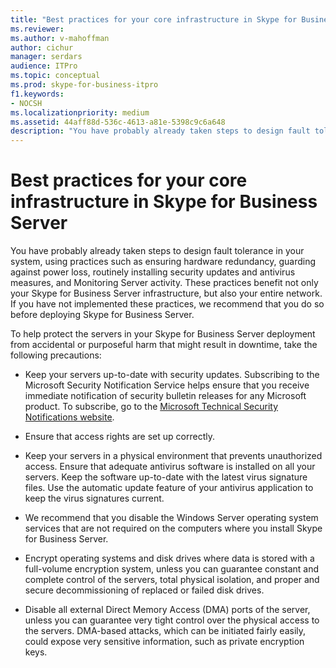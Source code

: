 ```yaml
---
title: "Best practices for your core infrastructure in Skype for Business Server"
ms.reviewer: 
ms.author: v-mahoffman
author: cichur
manager: serdars
audience: ITPro
ms.topic: conceptual
ms.prod: skype-for-business-itpro
f1.keywords:
- NOCSH
ms.localizationpriority: medium
ms.assetid: 44aff88d-536c-4613-a81e-5398c9c6a648
description: "You have probably already taken steps to design fault tolerance in your system, using practices such as ensuring hardware redundancy, guarding against power loss, routinely installing security updates and antivirus measures, and Monitoring Server activity. These practices benefit not only your Skype for Business Server infrastructure, but also your entire network. If you have not implemented these practices, we recommend that you do so before deploying Skype for Business Server."
---
```


# Best practices for your core infrastructure in Skype for Business Server
 
You have probably already taken steps to design fault tolerance in your system, using practices such as ensuring hardware redundancy, guarding against power loss, routinely installing security updates and antivirus measures, and Monitoring Server activity. These practices benefit not only your Skype for Business Server infrastructure, but also your entire network. If you have not implemented these practices, we recommend that you do so before deploying Skype for Business Server.
  
To help protect the servers in your Skype for Business Server deployment from accidental or purposeful harm that might result in downtime, take the following precautions:
  
- Keep your servers up-to-date with security updates. Subscribing to the Microsoft Security Notification Service helps ensure that you receive immediate notification of security bulletin releases for any Microsoft product. To subscribe, go to the [Microsoft Technical Security Notifications website](https://go.microsoft.com/fwlink/p/?LinkId=145202).
    
- Ensure that access rights are set up correctly.
    
- Keep your servers in a physical environment that prevents unauthorized access. Ensure that adequate antivirus software is installed on all your servers. Keep the software up-to-date with the latest virus signature files. Use the automatic update feature of your antivirus application to keep the virus signatures current.
    
- We recommend that you disable the Windows Server operating system services that are not required on the computers where you install Skype for Business Server.
    
- Encrypt operating systems and disk drives where data is stored with a full-volume encryption system, unless you can guarantee constant and complete control of the servers, total physical isolation, and proper and secure decommissioning of replaced or failed disk drives.
    
- Disable all external Direct Memory Access (DMA) ports of the server, unless you can guarantee very tight control over the physical access to the servers. DMA-based attacks, which can be initiated fairly easily, could expose very sensitive information, such as private encryption keys.
    

